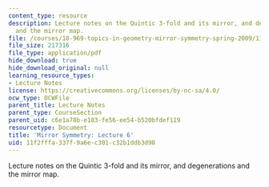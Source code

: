 ```yaml
---
content_type: resource
description: Lecture notes on the Quintic 3-fold and its mirror, and degenerations
  and the mirror map.
file: /courses/18-969-topics-in-geometry-mirror-symmetry-spring-2009/11f2fffa337f9a6ec301c32b1ddb3d98_MIT18_969s09_lec06.pdf
file_size: 217316
file_type: application/pdf
hide_download: true
hide_download_original: null
learning_resource_types:
- Lecture Notes
license: https://creativecommons.org/licenses/by-nc-sa/4.0/
ocw_type: OCWFile
parent_title: Lecture Notes
parent_type: CourseSection
parent_uid: c6e1a78b-e183-fe56-ee54-b520bfdef119
resourcetype: Document
title: 'Mirror Symmetry: Lecture 6'
uid: 11f2fffa-337f-9a6e-c301-c32b1ddb3d98
---
```

Lecture notes on the Quintic 3-fold and its mirror, and degenerations and the mirror map.